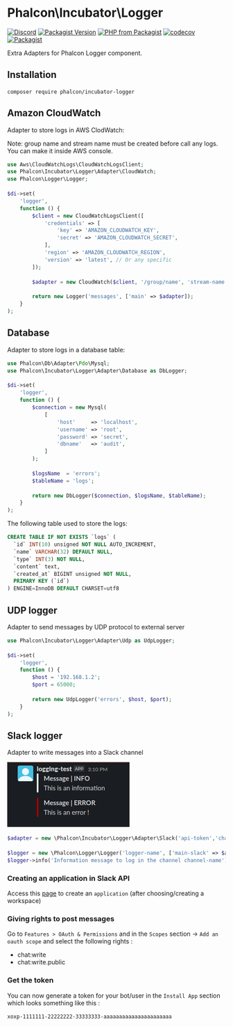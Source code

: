 # Phalcon\Incubator\Logger

[![Discord](https://img.shields.io/discord/310910488152375297?label=Discord)](http://phalcon.link/discord)
[![Packagist Version](https://img.shields.io/packagist/v/phalcon/incubator-logger)](https://packagist.org/packages/phalcon/incubator-logger)
[![PHP from Packagist](https://img.shields.io/packagist/php-v/phalcon/incubator-logger)](https://packagist.org/packages/phalcon/incubator-logger)
[![codecov](https://codecov.io/gh/phalcon/incubator-logger/branch/master/graph/badge.svg)](https://codecov.io/gh/phalcon/incubator-logger)
[![Packagist](https://img.shields.io/packagist/dd/phalcon/incubator-logger)](https://packagist.org/packages/phalcon/incubator-logger/stats)

Extra Adapters for Phalcon Logger component.

## Installation

```
composer require phalcon/incubator-logger
```

## Amazon CloudWatch

Adapter to store logs in AWS ClodWatch:

Note: group name and stream name must be created before call any logs.
You can make it inside AWS console. 

```php
use Aws\CloudWatchLogs\CloudWatchLogsClient;
use Phalcon\Incubator\Logger\Adapter\CloudWatch;
use Phalcon\Logger\Logger;

$di->set(
    'logger',
    function () {
        $client = new CloudWatchLogsClient([
            'credentials' => [
                'key' => 'AMAZON_CLOUDWATCH_KEY',
                'secret' => 'AMAZON_CLOUDWATCH_SECRET',
            ],
            'region' => 'AMAZON_CLOUDWATCH_REGION',
            'version' => 'latest', // Or any specific
        ]);

        $adapter = new CloudWatch($client, '/group/name', 'stream-name');

        return new Logger('messages', ['main' => $adapter]);
    }
);
```

## Database

Adapter to store logs in a database table:

```php
use Phalcon\Db\Adapter\Pdo\Mysql;
use Phalcon\Incubator\Logger\Adapter\Database as DbLogger;

$di->set(
    'logger',
    function () {
        $connection = new Mysql(
            [
                'host'     => 'localhost',
                'username' => 'root',
                'password' => 'secret',
                'dbname'   => 'audit',
            ]
        );

        $logsName  = 'errors';
        $tableName = 'logs';

        return new DbLogger($connection, $logsName, $tableName);
    }
);
```

The following table used to store the logs:

```sql
CREATE TABLE IF NOT EXISTS `logs` (
  `id` INT(10) unsigned NOT NULL AUTO_INCREMENT,
  `name` VARCHAR(32) DEFAULT NULL,
  `type` INT(3) NOT NULL,
  `content` text,
  `created_at` BIGINT unsigned NOT NULL,
  PRIMARY KEY (`id`)
) ENGINE=InnoDB DEFAULT CHARSET=utf8
```

## UDP logger

Adapter to send messages by UDP protocol to external server

```php
use Phalcon\Incubator\Logger\Adapter\Udp as UdpLogger;

$di->set(
    'logger',
    function () {
        $host = '192.168.1.2';
        $port = 65000;

        return new UdpLogger('errors', $host, $port);
    }
);
```

## Slack logger

Adapter to write messages into a Slack channel

![slack-log](.assets/slack-log.png)

```php
$adapter = new \Phalcon\Incubator\Logger\Adapter\Slack('api-token','channel-name');

$logger = new \Phalcon\Logger\Logger('logger-name', ['main-slack' => $adapter]);
$logger->info('Information message to log in the channel channel-name');
```

### Creating an application in Slack API

Access this [page](https://api.slack.com/apps) to create an `application` (after choosing/creating a workspace)

### Giving rights to post messages
Go to `Features > OAuth & Permissions` and in the `Scopes` section -> `Add an oauth scope` and select the following rights :

- chat:write
- chat:write.public

### Get the token
You can now generate a token for your bot/user in the `Install App` section which looks something like this :
```
xoxp-1111111-22222222-33333333-aaaaaaaaaaaaaaaaaaaaaa
```
